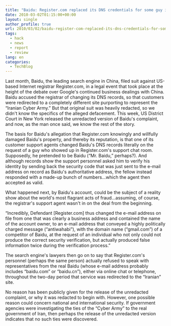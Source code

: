 ```yaml
---
title: "Baidu: Register.com replaced its DNS credentials for some guy in a chat room"
date: 2010-03-02T01:15:00+00:00
layout: single
author_profile: true
url: 2010/03/02/baidu-register-com-replaced-its-dns-credentials-for-some-guy-in-a-chat-room/
tags:
  - hack
  - news
  - report
  - review
lang: en
categories: 
  - TechBlog
---
```

Last month, Baidu, the leading search engine in China, filed suit against US-based Internet registrar Register.com, in a legal event that took place at the height of the debate over Google's continued business dealings with China. Baidu accused the registrar of changing its DNS records, so that customers were redirected to a completely different site purporting to represent the “Iranian Cyber Army.” But that original suit was heavily redacted, so we didn't know the specifics of the alleged defacement. This week, US District Court in New York released the unredacted version of Baidu's complaint, and now, as the man once said, we know the rest of the story.

The basis for Baidu's allegation that Register.com knowingly and willfully damaged Baidu's property, and thereby its reputation, is that one of its customer support agents changed Baidu's DNS records literally on the request of a guy who showed up in Register.com's support chat room. Supposedly, he pretended to be Baidu (“Mr. Baidu,” perhaps?). And although records show the support personnel asked him to verify his identity by sending back the security code that was just sent to the e-mail address on record as Baidu's authoritative address, the fellow instead responded with a made-up bunch of numbers…which the agent then accepted as valid.

What happened next, by Baidu's account, could be the subject of a reality show about the world's most flagrant acts of fraud…assuming, of course, the registrar's support agent wasn't in on the deal from the beginning.

“Incredibly, Defendant [Register.com] thus changed the e-mail address on file from one that was clearly a business address and contained the name of the account owner, to an e-mail address that conveyed a highly politically charged message (“antiwahabi”), with the domain name (“gmail.com”) of a competitor of Baidu, at the request of an individual who not only could not produce the correct security verification, but actually produced false information twice during the verification process.”

The search engine's lawyers then go on to say that Register.com's personnel (perhaps the same person) actually refused to speak with representatives from the real Baidu (whose e-mail address probably includes “baidu.com” or “baidu.cn”), either via online chat or telephone, throughout the two-day period that service was redirected to the “Iranian” site.

No reason has been publicly given for the release of the unredacted complaint, or why it was redacted to begin with. However, one possible reason could concern national and international security. If government agencies were investigating the ties of the “Cyber Army” to the real government of Iran, then perhaps the release of the unredacted version indicates that no such ties were discovered.